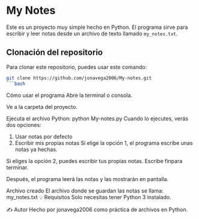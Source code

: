 # My Notes 

Este es un proyecto muy simple hecho en Python. El programa sirve para escribir y leer notas desde un archivo de texto llamado `my_notes.txt`.

## Clonación del repositorio

Para clonar este repositorio, puedes usar este comando:

```bash
git clone https://github.com/jonavega2006/My-notes.git
```bash
```
 Cómo usar el programa
Abre la terminal o consola.

Ve a la carpeta del proyecto.

Ejecuta el archivo Python:
python My-notes.py
Cuando lo ejecutes, verás dos opciones:

1. Usar notas por defecto
2. Escribir mis propias notas
Si elige la opción 1, el programa escribe unas notas ya hechas.

Si eliges la opción 2, puedes escribir tus propias notas. Escribe finpara terminar.

Después, el programa leerá las notas y las mostrarán en pantalla.

Archivo creado
El archivo donde se guardan las notas se llama:
my_notes.txt
💡 Requisitos
Solo necesitas tener Python 3 instalado.

✍️ Autor
Hecho por jonavega2006 como práctica de archivos en Python.
